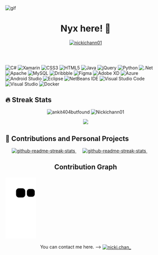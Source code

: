 <!--Banner by yours trully-->
<img align = "center" alt="gif" src="https://upload.wikimedia.org/wikipedia/commons/2/20/Matrix_Digital_rain_banner.gif" width="1200" height="170"/> </p>

<h1 align="center"> Nyx here! 👾</h1>

<p align="center"> <a href="https://github.com/ryo-ma/github-profile-trophy"><img src="https://github-profile-trophy.vercel.app/?username=Nickichann01&theme=tokyonight&no-frame=false&no-bg=false&margin-w=4" alt="nickichann01" /></a> </p>
<br> <br>

![C#](https://img.shields.io/badge/c%23-%23239120.svg?style=for-the-badge&logo=c-sharp&logoColor=white)
![Xamarin](https://img.shields.io/badge/Xamarin-3199DC?style=for-the-badge&logo=xamarin&logoColor=white)
![CSS3](https://img.shields.io/badge/css3-%231572B6.svg?style=for-the-badge&logo=css3&logoColor=white)
![HTML5](https://img.shields.io/badge/html5-%23E34F26.svg?style=for-the-badge&logo=html5&logoColor=white)
![Java](https://img.shields.io/badge/java-%23ED8B00.svg?style=for-the-badge&logo=java&logoColor=white)
![jQuery](https://img.shields.io/badge/jquery-%230769AD.svg?style=for-the-badge&logo=jquery&logoColor=white)
![Python](https://img.shields.io/badge/python-3670A0?style=for-the-badge&logo=python&logoColor=ffdd54)
![.Net](https://img.shields.io/badge/.NET-5C2D91?style=for-the-badge&logo=.net&logoColor=white)
![Apache](https://img.shields.io/badge/apache-%23D42029.svg?style=for-the-badge&logo=apache&logoColor=white)
![MySQL](https://img.shields.io/badge/mysql-%2300f.svg?style=for-the-badge&logo=mysql&logoColor=white)
![Dribbble](https://img.shields.io/badge/Dribbble-EA4C89?style=for-the-badge&logo=dribbble&logoColor=white)
![Figma](https://img.shields.io/badge/figma-%23F24E1E.svg?style=for-the-badge&logo=figma&logoColor=white)
![Adobe XD](https://img.shields.io/badge/Adobe%20XD-470137?style=for-the-badge&logo=Adobe%20XD&logoColor=#FF61F6)
![Azure](https://img.shields.io/badge/azure-%230072C6.svg?style=for-the-badge&logo=microsoftazure&logoColor=white)
![Android Studio](https://img.shields.io/badge/Android%20Studio-3DDC84.svg?style=for-the-badge&logo=android-studio&logoColor=white)
![Eclipse](https://img.shields.io/badge/Eclipse-FE7A16.svg?style=for-the-badge&logo=Eclipse&logoColor=white)
![NetBeans IDE](https://img.shields.io/badge/NetBeansIDE-1B6AC6.svg?style=for-the-badge&logo=apache-netbeans-ide&logoColor=white)
![Visual Studio Code](https://img.shields.io/badge/Visual%20Studio%20Code-0078d7.svg?style=for-the-badge&logo=visual-studio-code&logoColor=white)
![Visual Studio](https://img.shields.io/badge/Visual%20Studio-5C2D91.svg?style=for-the-badge&logo=visual-studio&logoColor=white)
![Docker](https://img.shields.io/badge/docker-%230db7ed.svg?style=for-the-badge&logo=docker&logoColor=white)
<br>
 
## 🔥 Streak Stats <!--& 💻 Programming Used-->
 
<p align="center">
<img src="https://github-readme-stats.vercel.app/api?username=nickichann01&show_icons=true&line_height=20&title_color=7A7ADB&icon_color=2234AE&text_color=D3D3D3&bg_color=0,000000,130F40&include_all_commits=true&count_private=true" alt="ankit404butfound" /> <img src="https://github-readme-stats.vercel.app/api/top-langs?username=Nickichann01&layout=compact&include_all_commits=true&count_private=true&show_icons=true&line_height=20&title_color=7A7ADB&icon_color=2234AE&text_color=D3D3D3&bg_color=0,000000,130F40" alt="Nickichann01"/> </p>

 <p align="center">
<img src="https://github-readme-streak-stats.herokuapp.com/?user=Nickichann01&border=D3D3D3&sideNums=7A7ADB&background=130F40&stroke=6842DB&currStreakNum=7A7ADB&ring=5B3CDD&fire=D3D351&currStreakLabel=D3D3D3&sideLabels=D3D3D3&dates=A3A3A3"/> </p>

## 📁 Contributions and  Personal Projects

<p align="left">
&nbsp;&nbsp;&nbsp;&nbsp;&nbsp;<a href="https://github.com/Coding4Buddies/BatShooter" target="_blank"><img width="270" src="https://denvercoder1-github-readme-stats.vercel.app/api/pin/?username=Coding4Buddies&repo=BatShooter&theme=react&bg_color=0,000000,130F40&title_color=7A7ADB&icon_color=2234AE&hide_border=true&show_icons=false" alt="github-readme-streak-stats"> <a> &nbsp;&nbsp;&nbsp;&nbsp;
 <a href="https://github.com/nickichann01/Simple-Game" target="_blank"><img width="270" src="https://denvercoder1-github-readme-stats.vercel.app/api/pin/?username=nickichann01&repo=Simple-Game&theme=react&bg_color=0,000000,130F40&title_color=7A7ADB&icon_color=2234AE&hide_border=true&show_icons=false" alt="github-readme-streak-stats"> <a>  &nbsp;&nbsp;&nbsp;&nbsp;&nbsp; </p>


<!-- Credits to @mishmanners for this amazing snake eating contribution graph-->
## <p align="center"> Contribution Graph </p>
![snake gif](https://github.com/nickichann01/Nickichann01/blob/output/github-contribution-grid-snake.svg)

<p align="center">
 You can contact me here. -->
<a href="https://instagram.com/nicki.chan_" target="blank"><img align="center" src="https://raw.githubusercontent.com/rahuldkjain/github-profile-readme-generator/master/src/images/icons/Social/instagram.svg" alt="nicki.chan_" height="30" width="40" /></a>
</p>
  
<!--<p align="center"> 
  Visitor count<br>
  <img src="https://profile-counter.glitch.me/nickichann01/count.svg" />
</p>-->
